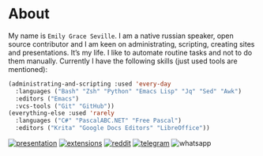 # About

My name is `Emily Grace Seville`. I am a native russian speaker, open source contributor and I am keen on administrating, scripting, creating sites and presentations. It’s my life. I like to automate routine tasks and not to do them manually. Currently I have the following skills (just used tools are mentioned):

```lisp
(administrating-and-scripting :used 'every-day
  :languages ("Bash" "Zsh" "Python" "Emacs Lisp" "Jq" "Sed" "Awk")
  :editors ("Emacs")
  :vcs-tools ("Git" "GitHub"))
(everything-else :used 'rarely
  :languages ("C#" "PascalABC.NET" "Free Pascal")
  :editors ("Krita" "Google Docs Editors" "LibreOffice"))
```

[![presentation](https://img.shields.io/badge/Presentation-purple?logo=slides&logoColor=white)](https://docs.google.com/presentation/d/1oStx2_Lg3PEfhlY1S8dQgkB1sEGQkCcGJ760terG3a8/edit?usp=sharing) 
[![extensions](https://img.shields.io/badge/Extensions-orange?logo=readthedocs&logoColor=white)](./extensions.md) [![reddit](https://img.shields.io/badge/Reddit-FF4500?logo=reddit&logoColor=white)](https://www.reddit.com/user/EmilySeville7cfg) [![telegram](https://img.shields.io/badge/Telegram-blue?logo=telegram&logoColor=white)](https://t.me/emilyseville7cfg) ![whatsapp](https://img.shields.io/badge/89245201384-10B418?logo=whatsapp&logoColor=white) 
